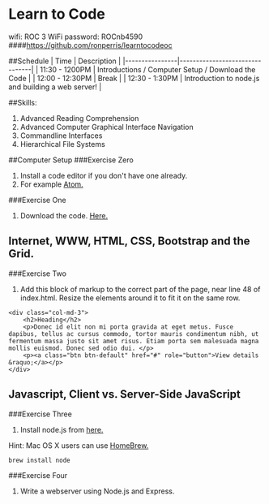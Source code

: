 # Learn to Code
wifi: ROC 3 WiFi
password: ROCnb4590
####https://github.com/ronperris/learntocodeoc

##Schedule
| Time | Description |
|----------------|--------------------------------|
| 11:30 - 1200PM | Introductions / Computer Setup / Download the Code |
| 12:00 - 12:30PM | Break |
| 12:30 - 1:30PM | Introduction to node.js and building a web server! |

##Skills:
1. Advanced Reading Comprehension
2. Advanced Computer Graphical Interface Navigation
3. Commandline Interfaces
4. Hierarchical File Systems

##Computer Setup
###Exercise Zero
1. Install a code editor if you don't have one already. 
2. For example [Atom.](https://atom.io/)

###Exercise One
1. Download the code.
[Here.](https://github.com/ronperris/learntocodeoc/archive/master.zip)

Internet, WWW, HTML, CSS, Bootstrap and the Grid.
---------------------------------------------

###Exercise Two
1. Add this block of markup to the correct part of the page, near line 48 of index.html. Resize the elements around it to fit it on the same row.
````
<div class="col-md-3">
    <h2>Heading</h2>
    <p>Donec id elit non mi porta gravida at eget metus. Fusce dapibus, tellus ac cursus commodo, tortor mauris condimentum nibh, ut fermentum massa justo sit amet risus. Etiam porta sem malesuada magna mollis euismod. Donec sed odio dui. </p>
    <p><a class="btn btn-default" href="#" role="button">View details &raquo;</a></p>
</div>
````

Javascript, Client vs. Server-Side JavaScript
--------------------------------------------
###Exercise Three
1. Install node.js from [here.](https://nodejs.org/en/)

Hint: Mac OS X users can use [HomeBrew.](http://brew.sh/)
````
brew install node
````

###Exercise Four
1. Write a webserver using Node.js and Express.
